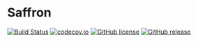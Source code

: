 # Saffron
[![Build Status](https://travis-ci.org/CaptainTeemo/Saffron.svg?branch=master)](https://travis-ci.org/CaptainTeemo/Saffron)
[![codecov.io](https://codecov.io/github/CaptainTeemo/Saffron/coverage.svg?branch=master)](https://codecov.io/github/CaptainTeemo/Saffron?branch=master)
[![GitHub license](https://img.shields.io/badge/license-MIT-lightgrey.svg)](https://raw.githubusercontent.com/CaptainTeemo/Saffron/master/LICENSE.md)
[![GitHub release](https://img.shields.io/github/release/CaptainTeemo/Saffron.svg)](https://github.com/CaptainTeemo/Saffron/releases)

